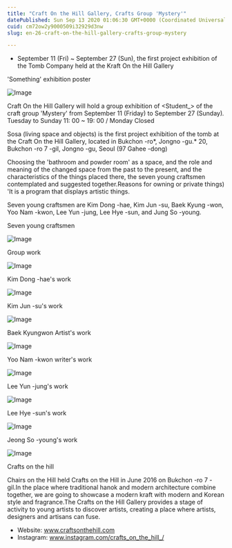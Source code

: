 ```yaml
---
title: "Craft On the Hill Gallery, Crafts Group 'Mystery'"
datePublished: Sun Sep 13 2020 01:06:30 GMT+0000 (Coordinated Universal Time)
cuid: cm72ow2y9000509i32929d3nw
slug: en-26-craft-on-the-hill-gallery-crafts-group-mystery

---
```



- September 11 (Fri) ~ September 27 (Sun), the first project exhibition of the Tomb Company held at the Kraft On the Hill Gallery

'Something' exhibition poster

![Image](https://cdn.hashnode.com/res/hashnode/image/upload/v1739411798422/37d32d7e-9696-4095-97ae-89fc27745c4a.jpeg)

Craft On the Hill Gallery will hold a group exhibition of <Student_> of the craft group 'Mystery' from September 11 (Friday) to September 27 (Sunday)*.* Tuesday to Sunday 11: 00 ~ 19: 00 / Monday Closed

Sosa (living space and objects) is the first project exhibition of the tomb at the Craft On the Hill Gallery, located in Bukchon -ro*, Jongno -gu.* 20, Bukchon -ro 7 -gil, Jongno -gu, Seoul (97 Gahee -dong)

Choosing the 'bathroom and powder room' as a space, and the role and meaning of the changed space from the past to the present, and the characteristics of the things placed there, the seven young craftsmen contemplated and suggested together.Reasons for owning or private things) 'It is a program that displays artistic things.

Seven young craftsmen are Kim Dong -hae, Kim Jun -su, Baek Kyung -won, Yoo Nam -kwon, Lee Yun -jung, Lee Hye -sun, and Jung So -young.

Seven young craftsmen

![Image](https://cdn.hashnode.com/res/hashnode/image/upload/v1739411801796/7fa94a44-db81-4cd9-a317-786a122b19f5.jpeg)

Group work

![Image](https://cdn.hashnode.com/res/hashnode/image/upload/v1739411804673/a81a4eb1-61a9-4da7-9cd2-50de24c8c535.png)

Kim Dong -hae's work

![Image](https://cdn.hashnode.com/res/hashnode/image/upload/v1739411807605/a43177d9-64c5-4f83-9473-10335b6000e3.png)

Kim Jun -su's work

![Image](https://cdn.hashnode.com/res/hashnode/image/upload/v1739411809786/7f74132b-ed63-45b5-97d2-59f35170ad25.png)

Baek Kyungwon Artist's work

![Image](https://cdn.hashnode.com/res/hashnode/image/upload/v1739411812256/d09c5822-b1a8-45e8-ae12-0c76fbfb9715.png)

Yoo Nam -kwon writer's work

![Image](https://cdn.hashnode.com/res/hashnode/image/upload/v1739411814666/70250887-4199-46b7-bbb8-fbdc1a4c5080.png)

Lee Yun -jung's work

![Image](https://cdn.hashnode.com/res/hashnode/image/upload/v1739411817027/71783fd5-d304-4442-805c-26d8a98901c0.png)

Lee Hye -sun's work

![Image](https://cdn.hashnode.com/res/hashnode/image/upload/v1739411820915/aeb67300-2f6c-4a7c-afb5-aa052f803fa8.png)

Jeong So -young's work

![Image](https://cdn.hashnode.com/res/hashnode/image/upload/v1739411823851/e53057cb-6956-45d7-a5f7-d00f539a9084.png)

Crafts on the hill

Chairs on the Hill held Crafts on the Hill in June 2016 on Bukchon -ro 7 -gil.In the place where traditional hanok and modern architecture combine together, we are going to showcase a modern kraft with modern and Korean style and fragrance.The Crafts on the Hill Gallery provides a stage of activity to young artists to discover artists, creating a place where artists, designers and artisans can fuse.

- Website: www.craftsonthehill.com
- Instagram: www.instagram.com/crafts_on_the_hill_/